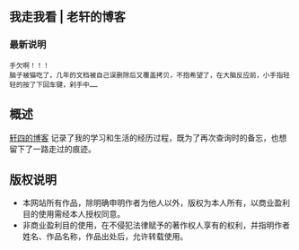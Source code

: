 ## 我走我看 | 老轩的博客

### 最新说明

    手欠啊！！！
    脑子被猫吃了，几年的文档被自己误删除后又覆盖拷贝，不抱希望了，在大脑反应前，小手指轻轻的按了下回车键，剁手中……

## 概述

[轩四的博客](https://xuanfour.github.io) 记录了我的学习和生活的经历过程，既为了再次查询时的备忘，也想留下了一路走过的痕迹。

## 版权说明

* 本网站所有作品，除明确申明作者为他人以外，版权为本人所有，以商业盈利目的使用需经本人授权同意。
* 非商业盈利目的使用，在不侵犯法律赋予的著作权人享有的权利，并指明作者姓名、作品名称，作品出处后，允许转载使用。
